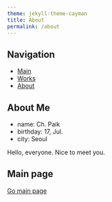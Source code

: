 ```yaml
---
theme: jekyll-theme-cayman
title: About
permalink: /about
---
```


## Navigation

* [Main](/index/)
* [Works](/works/)
* [About](/about/)

## About Me

* name: Ch. Paik
* birthday: 17, Jul.
* city: Seoul

Hello, everyone. 
Nice to meet you.

## Main page

[Go main page](/index)
